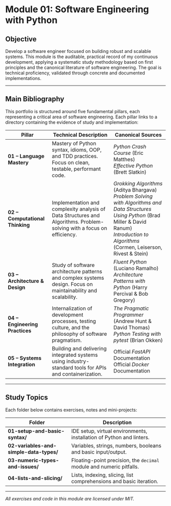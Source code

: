 # Module 01: Software Engineering with Python

## Objective
Develop a software engineer focused on building robust and scalable systems. This module is the auditable, practical record of my continuous development, applying a systematic study methodology based on first principles and the canonical literature of software engineering. The goal is technical proficiency, validated through concrete and documented implementations.

---

## Main Bibliography
This portfolio is structured around five fundamental pillars, each representing a critical area of software engineering. Each pillar links to a directory containing the evidence of study and implementation:

| Pillar                       | Technical Description                                                                              | Canonical Sources                                                                                         |
|------------------------------|-----------------------------------------------------------------------------------------------------|-----------------------------------------------------------------------------------------------------------|
| **01 – Language Mastery**    | Mastery of Python syntax, idioms, OOP, and TDD practices. Focus on clean, testable, performant code. | *Python Crash Course* (Eric Matthes)<br>*Effective Python* (Brett Slatkin)                                 |
| **02 – Computational Thinking** | Implementation and complexity analysis of Data Structures and Algorithms. Problem-solving with a focus on efficiency. | *Grokking Algorithms* (Aditya Bhargava)<br>*Problem Solving with Algorithms and Data Structures Using Python* (Brad Miller & David Ranum)<br>*Introduction to Algorithms* (Cormen, Leiserson, Rivest & Stein) |
| **03 – Architecture & Design** | Study of software architecture patterns and complex systems design. Focus on maintainability and scalability. | *Fluent Python* (Luciano Ramalho)<br>*Architecture Patterns with Python* (Harry Percival & Bob Gregory)   |
| **04 – Engineering Practices** | Internalization of development processes, testing culture, and the philosophy of software pragmatism. | *The Pragmatic Programmer* (Andrew Hunt & David Thomas)<br>*Python Testing with pytest* (Brian Okken)     |
| **05 – Systems Integration**   | Building and delivering integrated systems using industry-standard tools for APIs and containerization. | Official *FastAPI* Documentation<br>Official *Docker* Documentation                                         |

---

## Study Topics
Each folder below contains exercises, notes and mini-projects:

| Folder                                    | Description                                                          |
|-------------------------------------------|----------------------------------------------------------------------|
| **01-setup-and-basic-syntax/**            | IDE setup, virtual environments, installation of Python and linters. |
| **02-variables-and-simple-data-types/**   | Variables, strings, numbers, booleans and basic input/output.        |
| **03-numeric-types-and-issues/**          | Floating-point precision, the `decimal` module and numeric pitfalls. |
| **04-lists-and-slicing/**                 | Lists, indexing, slicing, list comprehensions and basic iteration.   |


---

*All exercises and code in this module are licensed under MIT.*
